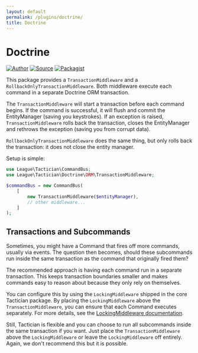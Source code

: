 ```yaml
---
layout: default
permalink: /plugins/doctrine/
title: Doctrine
---
```


# Doctrine

[![Author](https://img.shields.io/badge/author-@rosstuck-blue.svg?style=flat-square)](https://twitter.com/rosstuck)
[![Source](https://img.shields.io/badge/source-league/tactician--doctrine-blue.svg?style=flat-square)](https://github.com/thephpleague/tactician-doctrine)
[![Packagist](https://img.shields.io/packagist/v/league/tactician-doctrine.svg?style=flat-square)](https://packagist.org/packages/league/tactician-doctrine)

This package provides a `TransactionMiddleware` and a `RollbackOnlyTransactionMiddleware`. Both middleware execute each command in a separate Doctrine ORM transaction.

The `TransactionMiddleware` will start a transaction before each command begins. If the command is successful, it will flush and commit the EntityManager (saving you keystrokes). If an exception is raised, `TransactionMiddleware` rolls back the transaction, closes the EntityManager and rethrows the exception (saving you from corrupt data).

`RollbackOnlyTransactionMiddleware` does the same thing, but only rolls back the transaction: it does not close the entity manager.

Setup is simple:

~~~php
use League\Tactician\CommandBus;
use League\Tactician\Doctrine\ORM\TransactionMiddleware;

$commandBus = new CommandBus(
    [
        new TransactionMiddleware($entityManager),
        // other middleware...
    ]
);
~~~

## Transactions and Subcommands
Sometimes, you might have a Command that fires off more commands, usually via events. The question then becomes, should these subcommands run inside the same transaction as the command that originally fired them?

The recommended approach is having each command run in a separate transaction. This keeps transaction boundaries smaller and makes commands easy to reason about because they only rely on themselves.

You can configure this by using the `LockingMiddleware` shipped in the core Tactician package. By placing the `LockingMiddleware` above the `TransactionMiddleware`, you can ensure that each Command executes separately. For more details, see the [LockingMiddleware documentation](/plugins/locking-middleware/).

Still, Tactician is flexible and you can choose to run all subcommands inside the same transaction if you want. Just place the `TransactionMiddleware` above the `LockingMiddleware` or leave the `LockingMiddleware` off entirely. Again, we don't recommend this but it is possible.
